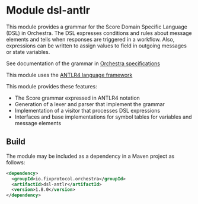 # Module dsl-antlr
This module provides a grammar for the Score Domain Specific Language (DSL) in Orchestra. The DSL expresses conditions and rules about message elements and tells when responses are triggered in a workflow. Also, expressions can be written to assign values to field in outgoing messages or state variables. 

See documentation of the grammar in [Orchestra specifications](https://github.com/FIXTradingCommunity/fix-orchestra-spec/tree/master/v1-0-RC2)

This module uses the [ANTLR4 language framework](http://www.antlr.org/)

This module provides these features:
* The Score grammar expressed in ANTLR4 notation
* Generation of a lexer and parser that implement the grammar
* Implementation of a visitor that processes DSL expressions
* Interfaces and base implementations for symbol tables for variables and message elements

## Build

The module may be included as a dependency in a Maven project as follows:

```xml
<dependency>
  <groupId>io.fixprotocol.orchestra</groupId>
  <artifactId>dsl-antlr</artifactId>
  <version>1.8.0</version>
</dependency>
```

